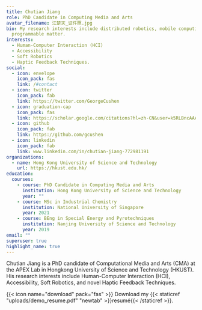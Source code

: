 ```yaml
---
title: Chutian Jiang
role: PhD Candidate in Computing Media and Arts
avatar_filename: 江楚天_证件照.jpg
bio: My research interests include distributed robotics, mobile computing and
  programmable matter.
interests:
  - Human-Computer Interaction (HCI)
  - Accessibility
  - Soft Robotics
  - Haptic Feedback Techniques.
social:
  - icon: envelope
    icon_pack: fas
    link: /#contact
  - icon: twitter
    icon_pack: fab
    link: https://twitter.com/GeorgeCushen
  - icon: graduation-cap
    icon_pack: fas
    link: https://scholar.google.com/citations?hl=zh-CN&user=k5RLBncAAAAJ
  - icon: github
    icon_pack: fab
    link: https://github.com/gcushen
  - icon: linkedin
    icon_pack: fab
    link: www.linkedin.com/in/chutian-jiang-772981191
organizations:
  - name: Hong Kong University of Science and Technology
    url: https://hkust.edu.hk/
education:
  courses:
    - course: PhD Candidate in Computing Media and Arts
      institution: Hong Kong University of Science and Technology
      year: ""
    - course: MSc in Industrial Chemistry
      institution: National University of Singapore
      year: 2021
    - course: BEng in Special Energy and Pyrotechniques
      institution: Nanjing University of Science and Technology
      year: 2019
email: ""
superuser: true
highlight_name: true
---
```

Chutian Jiang is a PhD candidate of Computational Media and Arts (CMA) at the APEX Lab in Hongkong University of Science and Technology (HKUST). His research interests include Human-Computer Interaction (HCI), Accessibility, Soft Robotics, and novel Haptic Feedback Techniques.

{{< icon name="download" pack="fas" >}} Download my {{< staticref "uploads/demo_resume.pdf" "newtab" >}}resumé{{< /staticref >}}.